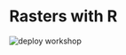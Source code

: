 # Rasters with R
![deploy workshop](https://github.com/inSilecoInc/workshop_R_template/workflows/deploy%20workshop/badge.svg)

